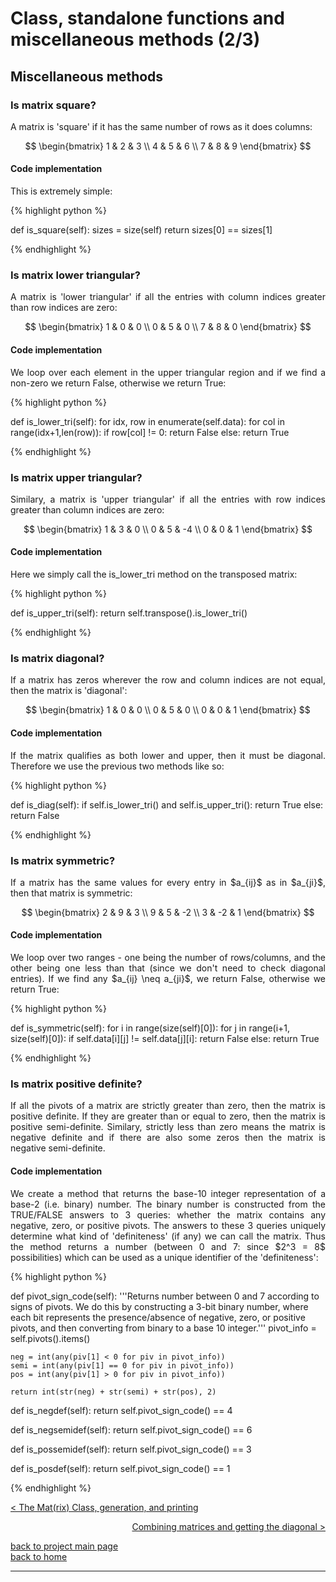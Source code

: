 # Class, standalone functions and miscellaneous methods (2/3)
## Miscellaneous methods 
### Is matrix square?
<div style="text-align: justify">
<p>A matrix is 'square' if it has the same number of rows as it does columns:</p>

$$
  \begin{bmatrix}
  1 & 2 & 3 \\
  4 & 5 & 6 \\
  7 & 8 & 9
  \end{bmatrix}
$$

</div>

#### Code implementation
<div style="text-align: justify">
<p>This is extremely simple:</p>
</div>

{% highlight python %}

def is_square(self):
    sizes = size(self)
    return sizes[0] == sizes[1]


{% endhighlight %}

### Is matrix lower triangular?
<div style="text-align: justify">
<p>A matrix is 'lower triangular' if all the entries with column indices greater
than row indices are zero:</p>

$$
  \begin{bmatrix}
  1 & 0 & 0 \\
  0 & 5 & 0 \\
  7 & 8 & 0
  \end{bmatrix}
$$

</div>

#### Code implementation
<div style="text-align: justify">
<p>We loop over each element in the upper triangular region and if we find a
non-zero we return False, otherwise we return True:</p>
</div>

{% highlight python %}

def is_lower_tri(self):
    for idx, row in enumerate(self.data):
        for col in range(idx+1,len(row)):
            if row[col] != 0:
                return False
    else:
        return True

{% endhighlight %}

### Is matrix upper triangular?
<div style="text-align: justify">
<p>Similary, a matrix is 'upper triangular' if all the entries with row
indices greater than column indices are zero:</p>

$$
  \begin{bmatrix}
  1 & 3 & 0 \\
  0 & 5 & -4 \\
  0 & 0 & 1 
  \end{bmatrix}
$$

</div>

#### Code implementation
<div style="text-align: justify">
<p>Here we simply call the is_lower_tri method on the transposed matrix:</p>
</div>

{% highlight python %}

def is_upper_tri(self):
    return self.transpose().is_lower_tri()

{% endhighlight %}

### Is matrix diagonal?
<div style="text-align: justify">
<p>If a matrix has zeros wherever the row and column indices are not equal,
then the matrix is 'diagonal':</p>

$$
  \begin{bmatrix}
  1 & 0 & 0 \\
  0 & 5 & 0 \\
  0 & 0 & 1
  \end{bmatrix}
$$

</div>

#### Code implementation
<div style="text-align: justify">
<p>If the matrix qualifies as both lower and upper, then it must be diagonal.
Therefore we use the previous two methods like so:</p>
</div>

{% highlight python %}

def is_diag(self):
    if self.is_lower_tri() and self.is_upper_tri():
        return True
    else:
        return False

{% endhighlight %}

### Is matrix symmetric?
<div style="text-align: justify">
<p>If a matrix has the same values for every entry in $a_{ij}$ as in $a_{ji}$,
then that matrix is symmetric:</p>

$$
  \begin{bmatrix}
  2 & 9 & 3 \\
  9 & 5 & -2 \\
  3 & -2 & 1
  \end{bmatrix}
$$

</div>

#### Code implementation
<div style="text-align: justify">
<p>We loop over two ranges - one being the number of rows/columns, and the
other being one less than that (since we don't need to check diagonal entries).
If we find any $a_{ij} \neq a_{ji}$, we return False, otherwise we return
True:</p>
</div>

{% highlight python %}

def is_symmetric(self):
    for i in range(size(self)[0]):
        for j in range(i+1, size(self)[0]):
            if self.data[i][j] != self.data[j][i]:
                return False
    else:
        return True

{% endhighlight %}

### Is matrix positive definite?
<div style="text-align: justify">
<p>If all the pivots of a matrix are strictly greater than zero, then the
matrix is positive definite. If they are greater than or equal to zero, then
the matrix is positive semi-definite. Similary, strictly less than zero means
the matrix is negative definite and if there are also some zeros then the
matrix is negative semi-definite.</p>
</div>

#### Code implementation
<div style="text-align: justify">
<p>We create a method that returns the base-10 integer representation of a
base-2 (i.e. binary) number. The binary number is constructed from the
TRUE/FALSE answers to 3 queries: whether the matrix contains any negative,
zero, or positive pivots. The answers to these 3 queries uniquely determine
what kind of 'definiteness' (if any) we can call the matrix. Thus the method
returns a number (between 0 and 7: since $2^3 = 8$ possibilities) which can be
used as a unique identifier of the 'definiteness':</p>
</div>

{% highlight python %}

def pivot_sign_code(self):
    '''Returns number between 0 and 7 according to signs of pivots. We do
    this by constructing a 3-bit binary number, where each bit represents
    the presence/absence of negative, zero, or positive pivots, and then
    converting from binary to a base 10 integer.'''
    pivot_info = self.pivots().items()

    neg = int(any(piv[1] < 0 for piv in pivot_info))
    semi = int(any(piv[1] == 0 for piv in pivot_info))
    pos = int(any(piv[1] > 0 for piv in pivot_info))

    return int(str(neg) + str(semi) + str(pos), 2)

def is_negdef(self):
    return self.pivot_sign_code() == 4

def is_negsemidef(self):
    return self.pivot_sign_code() == 6

def is_possemidef(self):
    return self.pivot_sign_code() == 3

def is_posdef(self):
    return self.pivot_sign_code() == 1

{% endhighlight %}

[< The Mat(rix) Class, generation, and printing](./class_and_standalone_functions_-_class_gen_print.md)

<div style="text-align: right">
<a href="https://matt-a-bennett.github.io/numpy_from_scratch/class_and_standalone_functions_-_comb_diag.html">Combining matrices and getting the diagonal ></a>
</div>

[back to project main page](./numpy_from_scratch.md)\
[back to home](../index.md)

---
<script src="https://utteranc.es/client.js"
        repo="Matt-A-Bennett/Matt-A-Bennett.github.io"
        issue-term="https://matt-a-bennett.github.io/numpy_from_scratch/class_and_standalone_functions.html"
        theme="github-light"
        crossorigin="anonymous"
        async>
</script>

